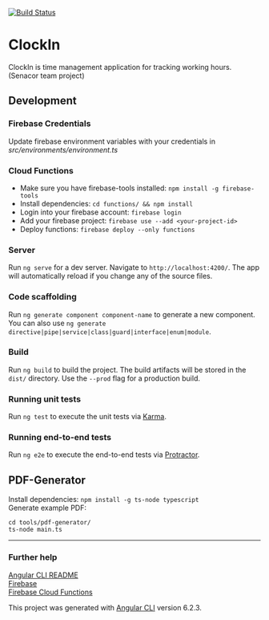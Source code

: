[![Build Status](https://travis-ci.org/Ency88/clock-in.svg?branch=master)](https://travis-ci.org/Ency88/clock-in)

# ClockIn
ClockIn is time management application for tracking working hours. (Senacor team project)


## Development

### Firebase Credentials
Update firebase environment variables with your credentials in *src/environments/environment.ts*

### Cloud Functions
- Make sure you have firebase-tools installed: `npm install -g firebase-tools`
- Install dependencies: `cd functions/ && npm install`
- Login into your firebase account: `firebase login` 
- Add your firebase project: `firebase use --add <your-project-id>`
- Deploy functions: `firebase deploy --only functions`

### Server

Run `ng serve` for a dev server. Navigate to `http://localhost:4200/`. The app will automatically reload if you change any of the source files.

### Code scaffolding

Run `ng generate component component-name` to generate a new component. You can also use `ng generate directive|pipe|service|class|guard|interface|enum|module`.

### Build

Run `ng build` to build the project. The build artifacts will be stored in the `dist/` directory. Use the `--prod` flag for a production build.

### Running unit tests

Run `ng test` to execute the unit tests via [Karma](https://karma-runner.github.io).

### Running end-to-end tests

Run `ng e2e` to execute the end-to-end tests via [Protractor](http://www.protractortest.org/).


## PDF-Generator
Install dependencies: `npm install -g ts-node typescript`  
Generate example PDF:
```
cd tools/pdf-generator/
ts-node main.ts
```

---

### Further help

[Angular CLI README](https://github.com/angular/angular-cli/blob/master/README.md)  
[Firebase](https://firebase.google.com/docs/web/setup)  
[Firebase Cloud Functions](https://firebase.google.com/docs/functions/)

This project was generated with [Angular CLI](https://github.com/angular/angular-cli) version 6.2.3.
